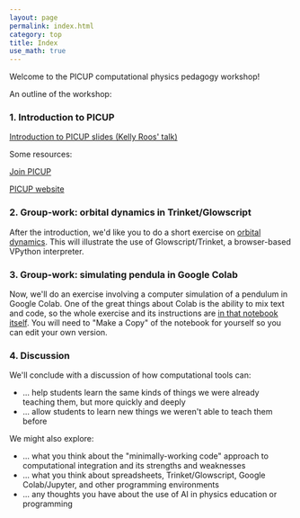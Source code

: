 ```yaml
---
layout: page
permalink: index.html
category: top
title: Index 
use_math: true
---
```


Welcome to the PICUP computational physics pedagogy workshop!

An outline of the workshop:

### 1. Introduction to PICUP

<a href="AAPT_Winter_2020_UpperLevel.pptx">Introduction to PICUP slides (Kelly Roos' talk)</a>

Some resources:

<a href="http://eepurl.com/cGZQzb">Join PICUP</a> 

<a href="https://www.compadre.org/picup/">PICUP website</a>

### 2. Group-work: orbital dynamics in Trinket/Glowscript

After the introduction, we'd like you to do a short exercise on <a href="orbits.html">orbital dynamics</a>. This will illustrate the use of Glowscript/Trinket,
a browser-based VPython interpreter.

### 3. Group-work: simulating pendula in Google Colab

Now, we'll do an exercise involving a computer simulation of a pendulum in Google Colab. One of the great things about Colab is the ability to mix
text and code, so the whole exercise and its instructions are <a href="https://colab.research.google.com/drive/1OaMP6_hD4vUSBC5XotKPP-eGQfnePucL?usp=sharing">in that notebook itself</a>. You will need to "Make a Copy" of the notebook for yourself so you can edit your own version.

### 4. Discussion

We'll conclude with a discussion of how computational tools can:

* ... help students learn the same kinds of things we were already teaching them, but more quickly and deeply
* ... allow students to learn new things we weren't able to teach them before

We might also explore:

* ... what you think about the "minimally-working code" approach to computational integration and its strengths and weaknesses
* ... what you think about spreadsheets, Trinket/Glowscript, Google Colab/Jupyter, and other programming environments
* ... any thoughts you have about the use of AI in physics education or programming
